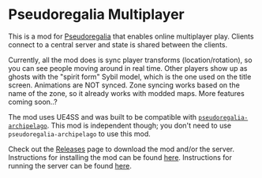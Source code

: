 # Pseudoregalia Multiplayer

This is a mod for [Pseudoregalia](https://store.steampowered.com/app/2365810/Pseudoregalia/) that enables online multiplayer play. Clients connect to a central server and state is shared between the clients.

Currently, all the mod does is sync player transforms (location/rotation), so you can see people moving around in real time. Other players show up as ghosts with the "spirit form" Sybil model, which is the one used on the title screen. Animations are NOT synced. Zone syncing works based on the name of the zone, so it already works with modded maps. More features coming soon..?

The mod uses UE4SS and was built to be compatible with [`pseudoregalia-archipelago`](https://github.com/qwint/pseudoregalia-archipelago). This mod is independent though; you don't need to use `pseudoregalia-archipelago` to use this mod.

Check out the [Releases](todo) page to download the mod and/or the server. Instructions for installing the mod can be found [here](./installing-the-mod.md). Instructions for running the server can be found [here](./running-the-server.md).
